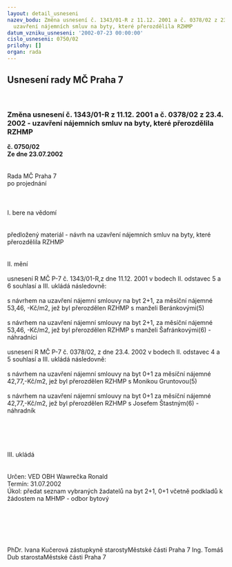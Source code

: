 ```yaml
---
layout: detail_usneseni
nazev_bodu: Změna usnesení č. 1343/01-R z 11.12. 2001 a č. 0378/02 z 23.4. 2002 -
  uzavření nájemních smluv na byty, které přerozdělila RZHMP
datum_vzniku_usneseni: '2002-07-23 00:00:00'
cislo_usneseni: 0750/02
prilohy: []
organ: rada
---
```

<div id="ucUsn_pList" class="usn">
	<span><h2>Usnesení rady MČ Praha 7 </h2>
<br></span><div class="standBody">
<span><h3>Změna usnesení č. 1343/01-R z 11.12. 2001 a č. 0378/02 z 23.4. 2002 - uzavření nájemních smluv na byty, které přerozdělila RZHMP</h3></span><div class="center">
		<strong>č. 0750/02</strong><br>
	</div>
<div class="center">
		<strong>Ze dne 23.07.2002</strong><br><br>
	</div>
<br>Rada MČ Praha 7<br>po projednání<br><br><br><br>I.	bere na vědomí<br><br> <br>předložený materiál - návrh na uzavření nájemních smluv na byty, které přerozdělila RZHMP<br><br><br>II.	mění <br><br>usnesení R MČ P-7 č. 1343/01-R,z dne 11.12. 2001 v bodech II. odstavec 5 a 6 souhlasí a III. ukládá následovně:<br><br>s návrhem na uzavření nájemní smlouvy  na byt 2+1, za měsíční nájemné 53,46, -Kč/m2, jež byl přerozdělen RZHMP s manželi Beránkovými(5)<br><br>s návrhem na uzavření nájemní smlouvy na byt 2+1, za měsíční nájemné 53,46, -Kč/m2, jež byl přerozdělen RZHMP s manželi Šafránkovými(6) - náhradníci<br><br>usnesení R MČ P-7 č. 0378/02, z dne 23.4. 2002 v bodech II. odstavec 4 a 5 souhlasí a III. ukládá následovně:<br><br>s návrhem na uzavření nájemní smlouvy na byt 0+1 za měsíční nájemné 42,77,-Kč/m2, jež byl přerozdělen RZHMP s Monikou Gruntovou(5)<br><br>s návrhem na uzavření nájemní smlouvy na byt 0+1 za měsíční nájemné 42,77,-Kč/m2, jež byl přerozdělen RZHMP s Josefem Štastným(6) - náhradník<br><br><br><br><br><br>III.	ukládá <br><br> <br>Určen:	VED OBH Wawrečka Ronald<br>Termín: 31.07.2002<br>Úkol:	předat seznam vybraných žadatelů na byt 2+1, 0+1 včetně podkladů k žádostem na MHMP - odbor bytový<br> <br><br><br><br> <br>	<br>PhDr. Ivana Kučerová zástupkyně starostyMěstské části Praha 7	Ing. Tomáš Dub starostaMěstské části Praha 7<br>	<br><br>
</div>
</div>